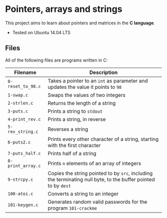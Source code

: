 # Pointers, arrays and strings

 This project aims to learn about pointers and matrices in the **C language**.


* Tested on Ubuntu 14.04 LTS

## Files
All of the following files are programs written in C:

| Filename | Description |
| -------- | ----------- |
| `0-reset_to_98.c` | Takes a pointer to an `int` as parameter and updates the value it points to `98` |
| `1-swap.c` | Swaps the values of two integers |
| `2-strlen.c` | Returns the length of a string |
| `3-puts.c` | Prints a string to `stdout` |
| `4-print_rev.c` | Prints a string, in reverse |
| `5-rev_string.c` | Reverses a string |
| `6-puts2.c` | Prints every other character of a string, starting with the first character |
| `7-puts_half.c` | Prints half of a string |
| `8-print_array.c` | Prints `n` elements of an array of integers |
| `9-strcpy.c` | Copies the string pointed to by `src`, including the terminating null byte, to the buffer pointed to by `dest` |
| `100-atoi.c` | Converts a string to an integer |
| `101-keygen.c` | Generates random valid passwords for the program `101-crackme` |